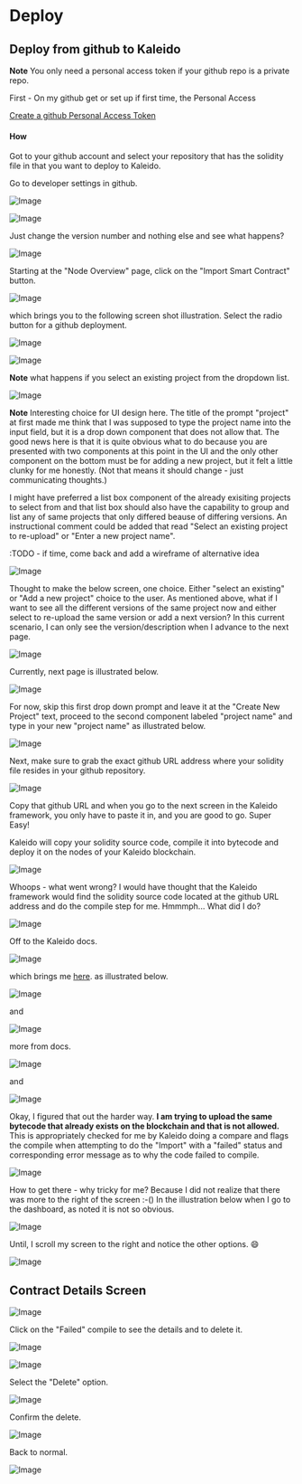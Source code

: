 # Deploy

## Deploy from github to Kaleido

**Note** You only need a personal access token if your github repo is a private repo.

First - On my github get or set up if first time, the Personal Access 

[Create a github Personal Access Token](https://docs.github.com/en/free-pro-team@latest/github/authenticating-to-github/creating-a-personal-access-token)

#### How

Got to your github account and select your repository that has the solidity file in that you want to deploy to Kaleido.

Go to developer settings in github.


![Image](../.vuepress/public/images/k_githubDevSettings_1.png "k_githubDevSettings_1.png")

![Image](../.vuepress/public/images/k_githubDevSettings_2.png "k_githubDevSettings_2.png")

Just change the version number and nothing else and see what happens?

![Image](../.vuepress/public/images/k_deployment_1.png "k_deployment_1.png")

Starting at the "Node Overview" page, click on the "Import Smart Contract" button.

![Image](../.vuepress/public/images/k_deployment_2.png "k_deployment_2.png")

which brings you to the following screen shot illustration.  Select the radio button for a github deployment.

![Image](../.vuepress/public/images/k_deployment_3.png "k_deployment_3.png")


![Image](../.vuepress/public/images/k_deployment_4.png "k_deployment_4.png")

**Note** what happens if you select an existing project from the dropdown list.

![Image](../.vuepress/public/images/k_deployment_5.png "k_deployment_5.png")

**Note** Interesting choice for UI design here. The title of the prompt "project" at first made me think that I was supposed to type the project name into the input field, but it is a drop down component that does not allow that. The good news here is that it is quite obvious what to do because you are presented with two components at this point in the UI and the only other component on the bottom must be for adding a new project, but it felt a little clunky for me honestly.  (Not that means it should change - just communicating thoughts.)

I might have preferred a list box component of the already exisiting projects to select from and that list box should also have the capability to group and list any of same projects that only differed beause of differing versions. An instructional comment could be added that read "Select an existing project to re-upload" or "Enter a new project name".

:TODO - if time, come back and add a wireframe of alternative idea

![Image](../.vuepress/public/images/k_deployment_5.png "k_deployment_5.png")

Thought to make the below screen, one choice. Either "select an existing" or "Add a new project" choice to the user.  As mentioned above, what if I want to see all the different versions of the same project now and either select to re-upload the same version or add a next version?  In this current scenario, I can only see the version/description when I advance to the next page.

![Image](../.vuepress/public/images/k_deployment_6.png "k_deployment_6.png")

Currently, next page is illustrated below.

![Image](../.vuepress/public/images/k_deployment_7.png "k_deployment_7.png")

For now, skip this first drop down prompt and leave it at the "Create New Project" text, proceed to the second component labeled "project name" and type in your new "project name" as illustrated below.

![Image](../.vuepress/public/images/k_deployment_8.png "k_deployment_8.png.png")

Next, make sure to grab the exact github URL address where your solidity file resides in your github repository.

![Image](../.vuepress/public/images/k_deployment_9.png "k_deployment_9.png")

Copy that github URL and when you go to the next screen in the Kaleido framework, you only have to paste it in, and you are good to go.  Super Easy!

Kaleido will copy your solidity source code, compile it into bytecode and deploy it on the nodes of your Kaleido blockchain.

![Image](../.vuepress/public/images/k_deployment_10.png "k_deployment_10.png")

Whoops - what went wrong?  I would have thought that the Kaleido framework would find the solidity source code located at the github URL address and do the compile step for me.  Hmmmph... What did I do?

![Image](../.vuepress/public/images/k_deployment_11.png "k_deployment_11.png")

Off to the Kaleido docs.


![Image](../.vuepress/public/images/k_deployment_14.png "k_deployment_14.png")

which brings me [here](https://docs.kaleido.io/using-kaleido/smart-contracts/).
as illustrated below.


![Image](../.vuepress/public/images/k_deployment_12.png "k_deployment_12.png")

and

![Image](../.vuepress/public/images/k_deployment_13.png "k_deployment_13.png")

more from docs.

![Image](../.vuepress/public/images/k_deployment_16.png "k_deployment_16.png")

and

![Image](../.vuepress/public/images/k_deployment_17.png "k_deployment_16.png")

Okay, I figured that out the harder way. **I am trying to upload the same bytecode that already exists on the blockchain and that is not allowed.**  This is appropriately checked for me by Kaleido doing a compare and flags the compile when attempting to do the "Import" with a "failed" status and corresponding error message as to why the code failed to compile.  

![Image](../.vuepress/public/images/k_deployment_18.png "k_deployment_18.png")

How to get there - why tricky for me?  Because I did not realize that there was more to the right of the screen :-()   In the illustration below when I go to the dashboard, as noted it is not so obvious.


![Image](../.vuepress/public/images/k_deployment_19.png "k_deployment_19.png")

Until, I scroll my screen to the right and notice the other options. :smile:

![Image](../.vuepress/public/images/k_deployment_20.png "k_deployment_20.png")

## Contract Details Screen

![Image](../.vuepress/public/images/k_deployment_21.png "k_deployment_21.png")

Click on the "Failed" compile to see the details and to delete it.

![Image](../.vuepress/public/images/k_deployment_22.png "k_deployment_22.png")

![Image](../.vuepress/public/images/k_deployment_23.png "k_deployment_23.png")

Select the "Delete" option.

![Image](../.vuepress/public/images/k_deployment_24.png "k_deployment_24.png.png")

Confirm the delete.

![Image](../.vuepress/public/images/k_deployment_24.png "k_deployment_24.png.png")

Back to normal.


![Image](../.vuepress/public/images/k_deployment_25.png "k_deployment_25.png.png")
